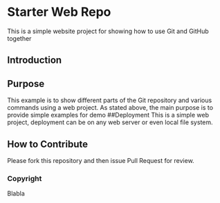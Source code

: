 # Starter Web Repo

This is a simple website project for showing how to use Git and GitHub together

## Introduction

## Purpose

This example is to show different parts of the Git repository and various commands using a web project.
As stated above, the main purpose is to provide simple examples for demo
##Deployment
This is a simple web project, deployment can be on any web server or even local file system.
## How to Contribute
Please fork this repository and then issue Pull Request for review.

### Copyright

Blabla

